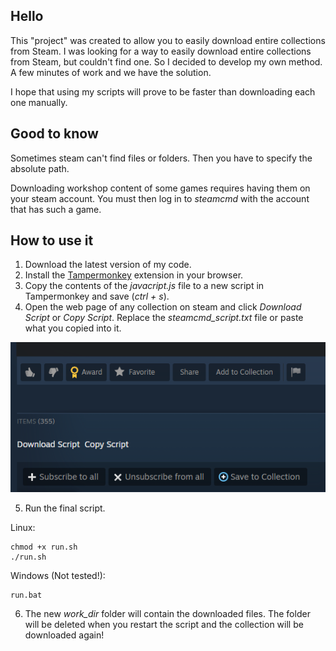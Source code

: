 ## Hello
This "project" was created to allow you to easily download entire collections from Steam. I was looking for a way to easily download entire collections from Steam, but couldn't find one. So I decided to develop my own method. A few minutes of work and we have the solution.

I hope that using my scripts will prove to be faster than downloading each one manually.

## Good to know
Sometimes steam can't find files or folders. Then you have to specify the absolute path.

Downloading workshop content of some games requires having them on your steam account. You must then log in to *steamcmd* with the account that has such a game. 





## How to use it

1) Download the latest version of my code.
2) Install the [Tampermonkey](https://www.tampermonkey.net/) extension in your browser.
3) Copy the contents of the *javacript.js* file to a new script in Tampermonkey and save (*ctrl + s*).
4) Open the web page of any collection on steam and click *Download Script* or *Copy Script*. Replace the *steamcmd_script.txt* file or paste what you copied into it.

![](https://github.com/Tenirrr/steam-collection-downloader/blob/main/buttons.png?raw=true)

5) Run the final script.

Linux:
```
chmod +x run.sh
./run.sh
```
Windows (Not tested!):
```
run.bat

```

6) The new *work_dir* folder will contain the downloaded files. The folder will be deleted when you restart the script and the collection will be downloaded again!
